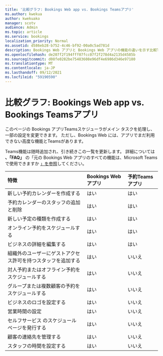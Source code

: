 ```yaml
---
title: '比較グラフ: Bookings Web app vs. Bookings Teamsアプリ'
ms.author: kwekua
author: kwekuako
manager: scotv
audience: Admin
ms.topic: article
ms.service: bookings
localization_priority: Normal
ms.assetid: d586eb28-b752-4c46-bf92-00a0c5ad781d
description: Bookings Web アプリと Bookings Web アプリの機能の違いを示す比較Teamsです。
ms.openlocfilehash: de207f2f194fff07fcc07f2f278d4a2135d4585b
ms.sourcegitcommit: d08fe0282be75483608e96df4e6986d346e97180
ms.translationtype: MT
ms.contentlocale: ja-JP
ms.lasthandoff: 09/12/2021
ms.locfileid: "59190590"
---
```

# <a name="comparison-chart-bookings-web-app-vs-bookings-teams-app"></a>比較グラフ: Bookings Web app vs. Bookings Teamsアプリ

このページの Bookings アプリTeamsスケジューラがメイン タスクを処理し、一部の設定を変更できます。 ただし、Bookings Web には、アプリでまだ利用できない高度な機能とTeamsがあります。

Teams機能は随時追加され、引き続きこの一覧を更新します。 詳細については **、「FAQ」** の「元の Bookings Web アプリのすべての機能は、Microsoft Teamsで使用できますか [」を参照](bookings-faq.yml)してください。

| 特徴 | Bookings Web アプリ | 予約Teamsアプリ |
|:---|:---|:---|
| 新しい予約カレンダーを作成する | はい | はい |
| 予約カレンダーのスタッフの追加と削除 | はい | はい |
| 新しい予定の種類を作成する | はい | はい |
| オンライン予約をスケジュールする | はい | はい |
| ビジネスの詳細を編集する | はい | はい |
| 組織外のユーザーにゲストアクセス許可を持つスタッフを追加する | はい | いいえ |
| 対人予約またはオフライン予約をスケジュールする | はい | いいえ |
| グループまたは複数顧客の予約をスケジュールする | はい | いいえ |
| ビジネスのロゴを設定する | はい | いいえ |
| 営業時間の設定 | はい | いいえ |
| セルフサービス のスケジュール ページを発行する | はい | いいえ |
| 顧客の連絡先を管理する | はい | いいえ |
| スタッフの時間を設定する | はい | いいえ |
